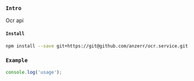 
### `Intro`
Ocr api

#### `Install`
``` bash
npm install --save git+https://git@github.com/anzerr/ocr.service.git
```

### `Example`
``` javascript
console.log('usage');
```